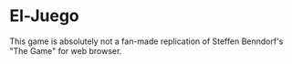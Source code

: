 # El-Juego
This game is absolutely not a fan-made replication of Steffen Benndorf's "The Game" for web browser.
